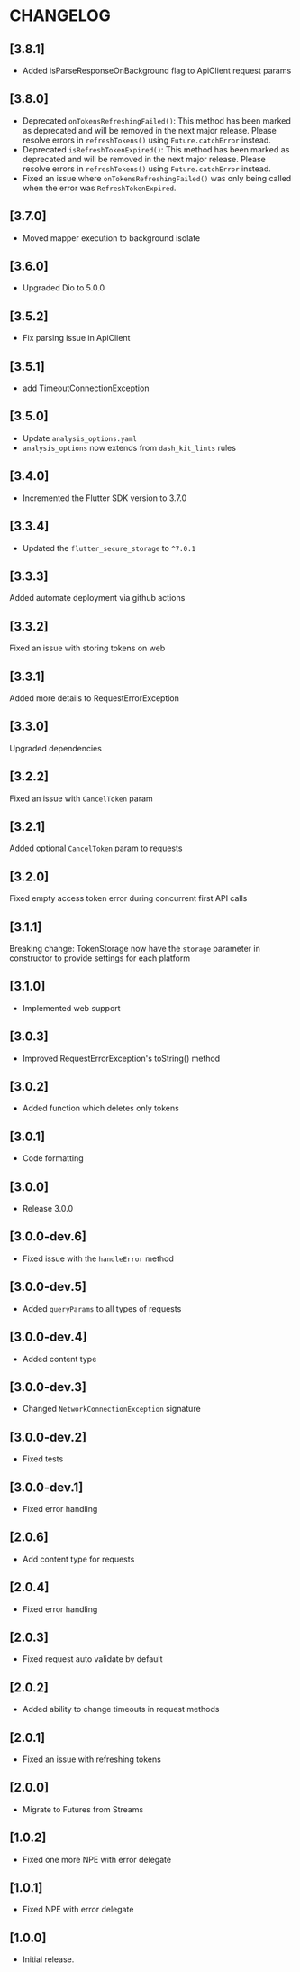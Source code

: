 # CHANGELOG

## [3.8.1]

- Added isParseResponseOnBackground flag to ApiClient request params

## [3.8.0]

- Deprecated `onTokensRefreshingFailed()`: This method has been marked as deprecated and will be removed in the next major release. Please resolve errors in `refreshTokens()` using `Future.catchError` instead.
- Deprecated `isRefreshTokenExpired()`: This method has been marked as deprecated and will be removed in the next major release. Please resolve errors in `refreshTokens()` using `Future.catchError` instead.
- Fixed an issue where `onTokensRefreshingFailed()` was only being called when the error was `RefreshTokenExpired`.

## [3.7.0]

- Moved mapper execution to background isolate

## [3.6.0]

- Upgraded Dio to 5.0.0

## [3.5.2]

- Fix parsing issue in ApiClient

## [3.5.1]

- add TimeoutConnectionException

## [3.5.0]

- Update `analysis_options.yaml`
- `analysis_options` now extends from `dash_kit_lints` rules

## [3.4.0]

- Incremented the Flutter SDK version to 3.7.0

## [3.3.4]

- Updated the `flutter_secure_storage` to `^7.0.1`

## [3.3.3]

Added automate deployment via github actions

## [3.3.2]

Fixed an issue with storing tokens on web

## [3.3.1]

Added more details to RequestErrorException

## [3.3.0]

Upgraded dependencies

## [3.2.2]

Fixed an issue with `CancelToken` param

## [3.2.1]

Added optional `CancelToken` param to requests

## [3.2.0]

Fixed empty access token error during concurrent first API calls

## [3.1.1]

Breaking change:
TokenStorage now have the `storage` parameter in constructor to provide settings for each platform

## [3.1.0]

- Implemented web support

## [3.0.3]

- Improved RequestErrorException's toString() method

## [3.0.2]

- Added function which deletes only tokens

## [3.0.1]

- Code formatting

## [3.0.0]

- Release 3.0.0

## [3.0.0-dev.6]

- Fixed issue with the `handleError` method

## [3.0.0-dev.5]

- Added `queryParams` to all types of requests

## [3.0.0-dev.4]

- Added content type

## [3.0.0-dev.3]

- Changed `NetworkConnectionException` signature

## [3.0.0-dev.2]

- Fixed tests

## [3.0.0-dev.1]

- Fixed error handling

## [2.0.6]

- Add content type for requests

## [2.0.4]

- Fixed error handling

## [2.0.3]

- Fixed request auto validate by default

## [2.0.2]

- Added ability to change timeouts in request methods

## [2.0.1]

- Fixed an issue with refreshing tokens

## [2.0.0]

- Migrate to Futures from Streams

## [1.0.2]

- Fixed one more NPE with error delegate

## [1.0.1]

- Fixed NPE with error delegate

## [1.0.0]

- Initial release.
